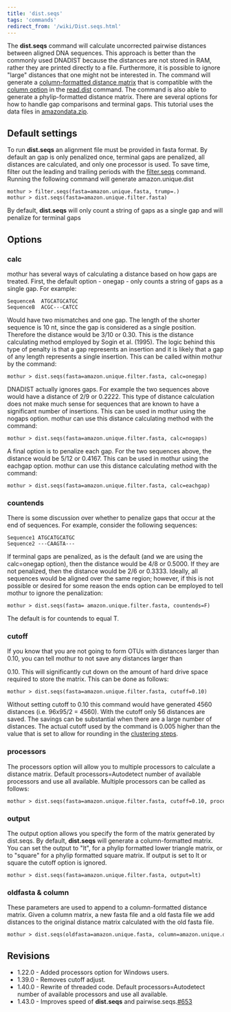 ```yaml
---
title: 'dist.seqs'
tags: 'commands'
redirect_from: '/wiki/Dist.seqs.html'
---
```

The **dist.seqs** command will calculate uncorrected
pairwise distances between aligned DNA sequences. This approach is
better than the commonly used DNADIST because the distances are not
stored in RAM, rather they are printed directly to a file. Furthermore,
it is possible to ignore \"large\" distances that one might not be
interested in. The command will generate a [column-formatted distance
matrix](column-formatted_distance_matrix) that is compatible
with the [ column
option](read.dist#The_column_.26_name_options) in the
[read.dist](read.dist) command. The command is also able to
generate a phylip-formatted distance matrix. There are several options
for how to handle gap comparisons and terminal gaps. This tutorial uses
the data files in [ amazondata.zip](https://mothur.s3.us-east-2.amazonaws.com/wiki/amazondata.zip).


## Default settings

To run **dist.seqs** an alignment file must be provided in fasta format. By
default an gap is only penalized once, terminal gaps are penalized, all
distances are calculated, and only one processor is used. To save time,
filter out the leading and trailing periods with the
[filter.seqs](filter.seqs) command. Running the following
command will generate amazon.unique.dist

    mothur > filter.seqs(fasta=amazon.unique.fasta, trump=.)
    mothur > dist.seqs(fasta=amazon.unique.filter.fasta)

By default, **dist.seqs** will only count a string of gaps as a single gap
and will penalize for terminal gaps

## Options

### calc

mothur has several ways of calculating a distance based on how gaps are
treated. First, the default option - onegap - only counts a string of
gaps as a single gap. For example:

    SequenceA  ATGCATGCATGC
    SequenceB  ACGC---CATCC

Would have two mismatches and one gap. The length of the shorter
sequence is 10 nt, since the gap is considered as a single position.
Therefore the distance would be 3/10 or 0.30. This is the distance
calculating method employed by Sogin et al. (1995). The logic behind
this type of penalty is that a gap represents an insertion and it is
likely that a gap of any length represents a single insertion. This can
be called within mothur by the command:

    mothur > dist.seqs(fasta=amazon.unique.filter.fasta, calc=onegap)

DNADIST actually ignores gaps. For example the two sequences above would
have a distance of 2/9 or 0.2222. This type of distance calculation does
not make much sense for sequences that are known to have a significant
number of insertions. This can be used in mothur using the nogaps
option. mothur can use this distance calculating method with the
command:

    mothur > dist.seqs(fasta=amazon.unique.filter.fasta, calc=nogaps)

A final option is to penalize each gap. For the two sequences above, the
distance would be 5/12 or 0.4167. This can be used in mothur using the
eachgap option. mothur can use this distance calculating method with the
command:

    mothur > dist.seqs(fasta=amazon.unique.filter.fasta, calc=eachgap)

### countends

There is some discussion over whether to penalize gaps that occur at the
end of sequences. For example, consider the following sequences:

    Sequence1 ATGCATGCATGC
    Sequence2 ---CAAGTA---

If terminal gaps are penalized, as is the default (and we are using the
calc=onegap option), then the distance would be 4/8 or 0.5000. If they
are not penalized, then the distance would be 2/6 or 0.3333. Ideally,
all sequences would be aligned over the same region; however, if this is
not possible or desired for some reason the ends option can be employed
to tell mothur to ignore the penalization:

    mothur > dist.seqs(fasta= amazon.unique.filter.fasta, countends=F)

The default is for countends to equal T.

### cutoff

If you know that you are not going to form OTUs with distances larger
than 0.10, you can tell mothur to not save any distances larger than

0\.10. This will significantly cut down on the amount of hard drive space
required to store the matrix. This can be done as follows:

    mothur > dist.seqs(fasta=amazon.unique.filter.fasta, cutoff=0.10)

Without setting cutoff to 0.10 this command would have generated 4560
distances (i.e. 96x95/2 = 4560). With the cutoff only 56 distances are
saved. The savings can be substantial when there are a large number of
distances. The actual cutoff used by the command is 0.005 higher than
the value that is set to allow for rounding in the [ clustering
steps](cluster#The_precision_option).

### processors

The processors option will allow you to multiple processors to calculate
a distance matrix. Default processors=Autodetect number of available
processors and use all available. Multiple processors can be called as
follows:

    mothur > dist.seqs(fasta=amazon.unique.filter.fasta, cutoff=0.10, processors=2)

### output

The output option allows you specify the form of the matrix generated by
dist.seqs. By default, **dist.seqs** will generate a column-formatted
matrix. You can set the output to \"lt\", for a phylip formatted lower
triangle matrix, or to \"square\" for a phylip formatted square matrix.
If output is set to lt or square the cutoff option is ignored.

    mothur > dist.seqs(fasta=amazon.unique.filter.fasta, output=lt)

### oldfasta & column

These parameters are used to append to a column-formatted distance
matrix. Given a column matrix, a new fasta file and a old fasta file we
add distances to the original distance matrix calculated with the old
fasta file.

    mothur > dist.seqs(oldfasta=amazon.unique.fasta, column=amazon.unique.dist, fasta=esophagus.unique.fasta) 

## Revisions

-   1.22.0 - Added processors option for Windows users.
-   1.39.0 - Removes cutoff adjust.
-   1.40.0 - Rewrite of threaded code. Default processors=Autodetect
    number of available processors and use all available.
-   1.43.0 - Improves speed of **dist.seqs** and
    pairwise.seqs.[\#653](https://github.com/mothur/mothur/issues/653)


